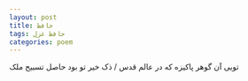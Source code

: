 ```yaml
---
layout: post
title: حافظ
tags: حافظ غزل
categories: poem
---
```


تویی آن گوهر پاکیزه که در عالم قدس / ذک خیر تو بود حاصل تسبیح ملک